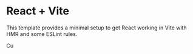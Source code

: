 # React + Vite

This template provides a minimal setup to get React working in Vite with HMR and some ESLint rules.

Cu

